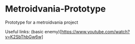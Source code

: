 # Metroidvania-Prototype
Prototype for a metroidvania project

Useful links:
(basic enemy)[https://www.youtube.com/watch?v=K2SbThbGw6w]
